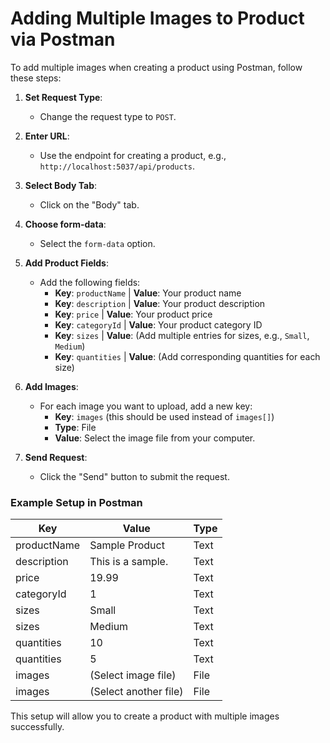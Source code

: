 # Adding Multiple Images to Product via Postman

To add multiple images when creating a product using Postman, follow these steps:

1. **Set Request Type**: 
   - Change the request type to `POST`.

2. **Enter URL**: 
   - Use the endpoint for creating a product, e.g., `http://localhost:5037/api/products`.

3. **Select Body Tab**: 
   - Click on the "Body" tab.

4. **Choose form-data**: 
   - Select the `form-data` option.

5. **Add Product Fields**:
   - Add the following fields:
     - **Key**: `productName` | **Value**: Your product name
     - **Key**: `description` | **Value**: Your product description
     - **Key**: `price` | **Value**: Your product price
     - **Key**: `categoryId` | **Value**: Your product category ID
     - **Key**: `sizes` | **Value**: (Add multiple entries for sizes, e.g., `Small`, `Medium`)
     - **Key**: `quantities` | **Value**: (Add corresponding quantities for each size)

6. **Add Images**:
   - For each image you want to upload, add a new key:
     - **Key**: `images` (this should be used instead of `images[]`)
     - **Type**: File
     - **Value**: Select the image file from your computer.

7. **Send Request**:
   - Click the "Send" button to submit the request.

### Example Setup in Postman
| Key          | Value                | Type  |
|--------------|----------------------|-------|
| productName  | Sample Product       | Text  |
| description  | This is a sample.    | Text  |
| price        | 19.99                | Text  |
| categoryId   | 1                    | Text  |
| sizes        | Small                | Text  |
| sizes        | Medium               | Text  |
| quantities   | 10                   | Text  |
| quantities   | 5                    | Text  |
| images       | (Select image file)  | File  |
| images       | (Select another file) | File  |

This setup will allow you to create a product with multiple images successfully.
